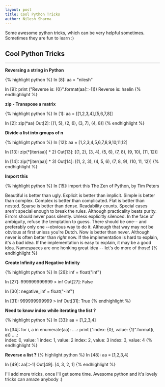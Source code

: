```yaml
---
layout: post
title: Cool Python Tricks
author: Nilesh Sharma
---
```


Some awesome python tricks, which can be very helpful sometimes. Sometimes they are fun
to learn :)

## Cool Python Tricks
-----
**Reversing a string in Python**

{% highlight python %}
In [8]: aa = "nilesh"

In [9]: print ("Reverse is: {0}".format(aa[::-1]))
Reverse is: hselin
{% endhighlight %}


**zip - Transpose a matrix**

{% highlight python %}
In [1]: aa = [[1,2,3,4],[5,6,7,8]]

In [2]: zip(*aa)
Out[2]: [(1, 5), (2, 6), (3, 7), (4, 8)]
{% endhighlight %}


**Divide a list into groups of n**

{% highlight python %}
In [12]: aa = [1,2,3,4,5,6,7,8,9,10,11,12]

In [13]: zip(*[iter(aa)] * 2)
Out[13]: [(1, 2), (3, 4), (5, 6), (7, 8), (9, 10), (11, 12)]

In [14]: zip(*[iter(aa)] * 3)
Out[14]: [(1, 2, 3), (4, 5, 6), (7, 8, 9), (10, 11, 12)]
{% endhighlight %}

**Import this**

{% highlight python %}
In [15]: import this
The Zen of Python, by Tim Peters

Beautiful is better than ugly.
Explicit is better than implicit.
Simple is better than complex.
Complex is better than complicated.
Flat is better than nested.
Sparse is better than dense.
Readability counts.
Special cases aren't special enough to break the rules.
Although practicality beats purity.
Errors should never pass silently.
Unless explicitly silenced.
In the face of ambiguity, refuse the temptation to guess.
There should be one-- and preferably only one --obvious way to do it.
Although that way may not be obvious at first unless you're Dutch.
Now is better than never.
Although never is often better than *right* now.
If the implementation is hard to explain, it's a bad idea.
If the implementation is easy to explain, it may be a good idea.
Namespaces are one honking great idea -- let's do more of those!
{% endhighlight %}


**Create Infinity and Negative Infinity**

{% highlight python %}
In [26]: inf = float("inf")

In [27]: 999999999999 > inf
Out[27]: False

In [30]: negative_inf = float("-inf")

In [31]: 999999999999 > inf
Out[31]: True
{% endhighlight %}


**Need to know index while iterating the list ?**

{% highlight python %}
In [33]: aa = [1,2,3,4]

In [34]: for i, a in enumerate(aa):
   ....:     print ("index: {0}, value: {1}".format(i, a))
   ....:     
index: 0, value: 1
index: 1, value: 2
index: 2, value: 3
index: 3, value: 4
{% endhighlight %}

**Reverse a list ?**
{% highlight python %}
In [48]: aa = [1,2,3,4]

In [49]: aa[::-1]
Out[49]: [4, 3, 2, 1]
{% endhighlight %}


I'll add more tricks, once I'll get some time. Awesome python and it's lovely tricks can
amaze anybody :)